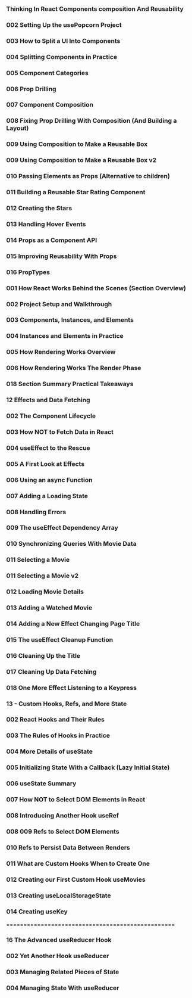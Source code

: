 ### Thinking In React Components composition And Reusability
### 002 Setting Up the usePopcorn Project
### 003 How to Split a UI Into Components
### 004 Splitting Components in Practice
### 005 Component Categories
### 006 Prop Drilling
### 007 Component Composition
### 008 Fixing Prop Drilling With Composition (And Building a Layout)
### 009 Using Composition to Make a Reusable Box
### 009 Using Composition to Make a Reusable Box v2
### 010 Passing Elements as Props (Alternative to children)
### 011 Building a Reusable Star Rating Component
### 012 Creating the Stars
### 013 Handling Hover Events
### 014 Props as a Component API
### 015 Improving Reusability With Props
### 016 PropTypes
### 001 How React Works Behind the Scenes (Section Overview)
### 002 Project Setup and Walkthrough
### 003 Components, Instances, and Elements
### 004 Instances and Elements in Practice
### 005 How Rendering Works Overview
### 006 How Rendering Works The Render Phase
### 018 Section Summary Practical Takeaways
### 12 Effects and Data Fetching
### 002 The Component Lifecycle
### 003 How NOT to Fetch Data in React
### 004 useEffect to the Rescue
### 005 A First Look at Effects
### 006 Using an async Function
### 007 Adding a Loading State
### 008 Handling Errors
### 009 The useEffect Dependency Array
### 010 Synchronizing Queries With Movie Data
### 011 Selecting a Movie
### 011 Selecting a Movie v2
### 012 Loading Movie Details
### 013 Adding a Watched Movie
### 014 Adding a New Effect Changing Page Title
### 015 The useEffect Cleanup Function
### 016 Cleaning Up the Title
### 017 Cleaning Up Data Fetching
### 018 One More Effect Listening to a Keypress
### 13 - Custom Hooks, Refs, and More State
### 002 React Hooks and Their Rules
### 003 The Rules of Hooks in Practice
### 004 More Details of useState
### 005 Initializing State With a Callback (Lazy Initial State)
### 006 useState Summary
### 007 How NOT to Select DOM Elements in React
### 008 Introducing Another Hook useRef
### 008 009 Refs to Select DOM Elements
### 010 Refs to Persist Data Between Renders
### 011 What are Custom Hooks When to Create One
### 012 Creating our First Custom Hook useMovies
### 013 Creating useLocalStorageState
### 014 Creating useKey
=================================================
### 16 The Advanced useReducer Hook
### 002 Yet Another Hook useReducer
### 003 Managing Related Pieces of State
### 004 Managing State With useReducer




